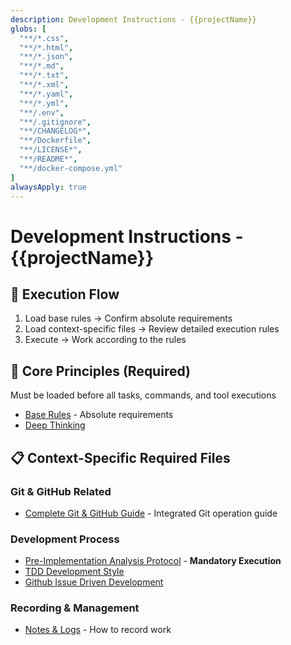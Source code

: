 ```yaml
---
description: Development Instructions - {{projectName}}
globs: [
  "**/*.css",
  "**/*.html",
  "**/*.json",
  "**/*.md",
  "**/*.txt",
  "**/*.xml",
  "**/*.yaml",
  "**/*.yml",
  "**/.env",
  "**/.gitignore",
  "**/CHANGELOG*",
  "**/Dockerfile",
  "**/LICENSE*",
  "**/README*",
  "**/docker-compose.yml"
]
alwaysApply: true
---
```


# Development Instructions - {{projectName}}

## 🔄 Execution Flow

1. Load base rules → Confirm absolute requirements
2. Load context-specific files → Review detailed execution rules
3. Execute → Work according to the rules

## 🚨 Core Principles (Required)

Must be loaded before all tasks, commands, and tool executions

- [Base Rules](./instructions/core/base.md) - Absolute requirements
- [Deep Thinking](./instructions/core/deep-think.md)

## 📋 Context-Specific Required Files

### Git & GitHub Related

- [Complete Git & GitHub Guide](./instructions/workflows/git-complete.md) - Integrated Git operation guide

### Development Process

- [Pre-Implementation Analysis Protocol](./instructions/methodologies/implementation-analysis.md) - **Mandatory Execution**
- [TDD Development Style](./instructions/methodologies/tdd.md)
- [Github Issue Driven Development](./instructions/methodologies/github-idd.md)

### Recording & Management

- [Notes & Logs](./instructions/note.md) - How to record work